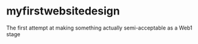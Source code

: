 # myfirstwebsitedesign
The first attempt at making something actually semi-acceptable as a Web1 stage
